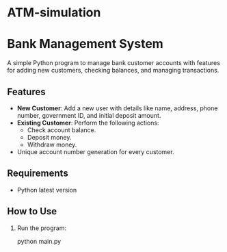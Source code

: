 # ATM-simulation
# Bank Management System

A simple Python program to manage bank customer accounts with features for adding new customers, checking balances, and managing transactions.

## Features
- **New Customer**: Add a new user with details like name, address, phone number, government ID, and initial deposit amount.
- **Existing Customer**: Perform the following actions:
  - Check account balance.
  - Deposit money.
  - Withdraw money.
- Unique account number generation for every customer.

## Requirements
- Python latest version

## How to Use
1. Run the program:
   
   python main.py
